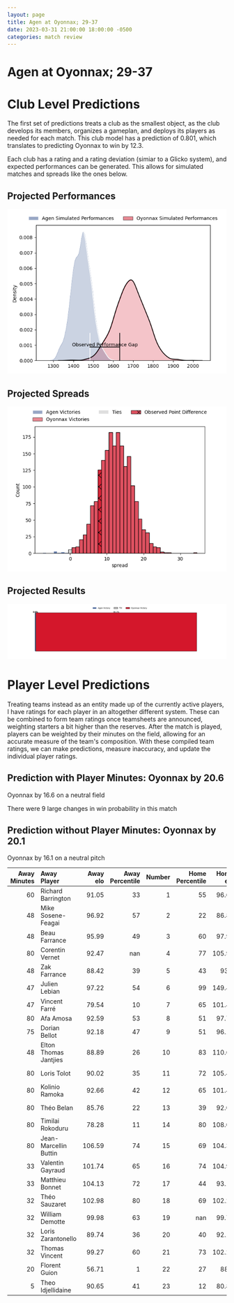 ```yaml
---  
layout: page  
title: Agen at Oyonnax; 29-37  
date: 2023-03-31 21:00:00 18:00:00 -0500  
categories: match review  
---
```

# Agen at Oyonnax; 29-37

# Club Level Predictions


The first set of predictions treats a club as the smallest object, as the club develops its members, organizes a gameplan, and deploys its players as needed for each match. This club model has a prediction of 0.801, which translates to predicting Oyonnax to win by 12.3.

Each club has a rating and a rating deviation (simiar to a Glicko system), and expected performances can be generated. This allows for simulated matches and spreads like the ones below.
## Projected Performances


![Projected Performances](plots/performances_2023-03-31-Oyonnax-Agen.png)
## Projected Spreads


![Projected Spreads](plots/spreads_2023-03-31-Oyonnax-Agen.png)
## Projected Results


![Projected Results](plots/resultbar_2023-03-31-Oyonnax-Agen.png)
# Player Level Predictions


Treating teams instead as an entity made up of the currently active players, I have ratings for each player in an altogether different system. These can be combined to form team ratings once teamsheets are announced, weighting starters a bit higher than the reserves. After the match is played, players can be weighted by their minutes on the field, allowing for an accurate measure of the team's composition. With these compiled team ratings, we can make predictions, measure inaccuracy, and update the individual player ratings.
## Prediction with Player Minutes: Oyonnax by 20.6


Oyonnax by 16.6 on a neutral field

There were 9 large changes in win probability in this match
## Prediction without Player Minutes: Oyonnax by 20.1


Oyonnax by 16.1 on a neutral pitch



|   Away Minutes | Away Player           |   Away elo |   Away Percentile |   Number |   Home Percentile |   Home elo | Home Player         |   Home Minutes |
|---------------:|:----------------------|-----------:|------------------:|---------:|------------------:|-----------:|:--------------------|---------------:|
|             60 | Richard Barrington    |      91.05 |                33 |        1 |                55 |      96.61 | Tommy Raynaud       |             57 |
|             48 | Mike Sosene-Feagai    |      96.92 |                57 |        2 |                22 |      86.87 | Teddy Durand        |             57 |
|             48 | Beau Farrance         |      95.99 |                49 |        3 |                60 |      97.92 | Thomas Laclayat     |             57 |
|             80 | Corentin Vernet       |      92.47 |               nan |        4 |                77 |     105.94 | Phoenix Battye      |             80 |
|             48 | Zak Farrance          |      88.42 |                39 |        5 |                43 |      93.2  | Hugo Fabregue       |             51 |
|             47 | Julien Lebian         |      97.22 |                54 |        6 |                99 |     149.42 | Kevin Lebreton      |             80 |
|             47 | Vincent Farré         |      79.54 |                10 |        7 |                65 |     101.48 | Loïc Credoz         |             80 |
|             80 | Afa Amosa             |      92.59 |                53 |        8 |                51 |      97.79 | Rory Grice          |             62 |
|             75 | Dorian Bellot         |      92.18 |                47 |        9 |                51 |      96.15 | Charlie Cassang     |             68 |
|             48 | Elton Thomas Jantjies |      88.89 |                26 |       10 |                83 |     110.65 | Justin Bouraux      |             80 |
|             80 | Loris Tolot           |      90.02 |                35 |       11 |                72 |     105.42 | Aurelien Callandret |             51 |
|             80 | Kolinio Ramoka        |      92.66 |                42 |       12 |                65 |     101.49 | Théo Millet         |             51 |
|             80 | Théo Belan            |      85.76 |                22 |       13 |                39 |      92.06 | Chris Farrell       |             80 |
|             80 | Timilai Rokoduru      |      78.28 |                11 |       14 |                80 |     108.09 | Gavin Stark         |             80 |
|             80 | Jean-Marcellin Buttin |     106.59 |                74 |       15 |                69 |     104.38 | Tony Ensor          |             80 |
|             33 | Valentin Gayraud      |     101.74 |                65 |       16 |                74 |     104.96 | Enzo Reybier        |             29 |
|             33 | Matthieu Bonnet       |     104.13 |                72 |       17 |                44 |      93.18 | Florian Vialelle    |             29 |
|             32 | Théo Sauzaret         |     102.98 |                80 |       18 |                69 |     102.29 | Steve Mafi          |             29 |
|             32 | William Demotte       |      99.98 |                63 |       19 |               nan |      99.75 | Victor Delmas       |             23 |
|             32 | Loris Zarantonello    |      89.74 |                36 |       20 |                40 |      92.13 | Adrien Bordenave    |             23 |
|             32 | Thomas Vincent        |      99.27 |                60 |       21 |                73 |     102.29 | Benjamin Geledan    |             23 |
|             20 | Florent Guion         |      56.71 |                 1 |       22 |                27 |      88.9  | Victor Lebas        |             18 |
|              5 | Theo Idjellidaine     |      90.65 |                41 |       23 |                12 |      80.81 | Ilan El Khattabi    |             12 |

